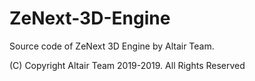 # ZeNext-3D-Engine
Source code of ZeNext 3D Engine by Altair Team.

(С) Copyright Altair Team 2019-2019. All Rights Reserved
